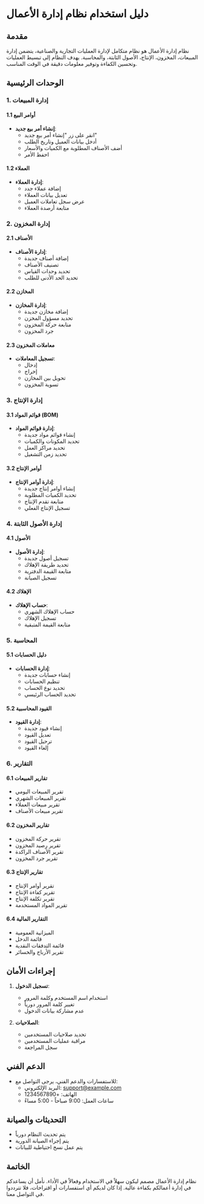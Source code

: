 # دليل استخدام نظام إدارة الأعمال

## مقدمة
نظام إدارة الأعمال هو نظام متكامل لإدارة العمليات التجارية والصناعية، يتضمن إدارة المبيعات، المخزون، الإنتاج، الأصول الثابتة، والمحاسبة. يهدف النظام إلى تبسيط العمليات وتحسين الكفاءة وتوفير معلومات دقيقة في الوقت المناسب.

## الوحدات الرئيسية

### 1. إدارة المبيعات
#### 1.1 أوامر البيع
- **إنشاء أمر بيع جديد**: 
  - انقر على زر "إنشاء أمر بيع جديد"
  - أدخل بيانات العميل وتاريخ الطلب
  - أضف الأصناف المطلوبة مع الكميات والأسعار
  - احفظ الأمر

#### 1.2 العملاء
- **إدارة العملاء**:
  - إضافة عملاء جدد
  - تعديل بيانات العملاء
  - عرض سجل تعاملات العميل
  - متابعة أرصدة العملاء

### 2. إدارة المخزون
#### 2.1 الأصناف
- **إدارة الأصناف**:
  - إضافة أصناف جديدة
  - تصنيف الأصناف
  - تحديد وحدات القياس
  - تحديد الحد الأدنى للطلب

#### 2.2 المخازن
- **إدارة المخازن**:
  - إضافة مخازن جديدة
  - تحديد مسؤول المخزن
  - متابعة حركة المخزون
  - جرد المخزون

#### 2.3 معاملات المخزون
- **تسجيل المعاملات**:
  - إدخال
  - إخراج
  - تحويل بين المخازن
  - تسوية المخزون

### 3. إدارة الإنتاج
#### 3.1 قوائم المواد (BOM)
- **إدارة قوائم المواد**:
  - إنشاء قوائم مواد جديدة
  - تحديد المكونات والكميات
  - تحديد مراكز العمل
  - تحديد زمن التشغيل

#### 3.2 أوامر الإنتاج
- **إدارة أوامر الإنتاج**:
  - إنشاء أوامر إنتاج جديدة
  - تحديد الكميات المطلوبة
  - متابعة تقدم الإنتاج
  - تسجيل الإنتاج الفعلي

### 4. إدارة الأصول الثابتة
#### 4.1 الأصول
- **إدارة الأصول**:
  - تسجيل أصول جديدة
  - تحديد طريقة الإهلاك
  - متابعة القيمة الدفترية
  - تسجيل الصيانة

#### 4.2 الإهلاك
- **حساب الإهلاك**:
  - حساب الإهلاك الشهري
  - تسجيل الإهلاك
  - متابعة القيمة المتبقية

### 5. المحاسبة
#### 5.1 دليل الحسابات
- **إدارة الحسابات**:
  - إنشاء حسابات جديدة
  - تنظيم الحسابات
  - تحديد نوع الحساب
  - تحديد الحساب الرئيسي

#### 5.2 القيود المحاسبية
- **إدارة القيود**:
  - إنشاء قيود جديدة
  - تعديل القيود
  - ترحيل القيود
  - إلغاء القيود

### 6. التقارير
#### 6.1 تقارير المبيعات
- تقرير المبيعات اليومي
- تقرير المبيعات الشهري
- تقرير مبيعات العملاء
- تقرير مبيعات الأصناف

#### 6.2 تقارير المخزون
- تقرير حركة المخزون
- تقرير رصيد المخزون
- تقرير الأصناف الراكدة
- تقرير جرد المخزون

#### 6.3 تقارير الإنتاج
- تقرير أوامر الإنتاج
- تقرير كفاءة الإنتاج
- تقرير تكلفة الإنتاج
- تقرير المواد المستخدمة

#### 6.4 التقارير المالية
- الميزانية العمومية
- قائمة الدخل
- قائمة التدفقات النقدية
- تقرير الأرباح والخسائر

## إجراءات الأمان
1. **تسجيل الدخول**:
   - استخدام اسم المستخدم وكلمة المرور
   - تغيير كلمة المرور دورياً
   - عدم مشاركة بيانات الدخول

2. **الصلاحيات**:
   - تحديد صلاحيات المستخدمين
   - مراقبة عمليات المستخدمين
   - سجل المراجعة

## الدعم الفني
- للاستفسارات والدعم الفني، يرجى التواصل مع:
  - البريد الإلكتروني: support@example.com
  - الهاتف: +1234567890
  - ساعات العمل: 9:00 صباحاً - 5:00 مساءً

## التحديثات والصيانة
- يتم تحديث النظام دورياً
- يتم إجراء الصيانة الدورية
- يتم عمل نسخ احتياطية للبيانات

## الخاتمة
نظام إدارة الأعمال مصمم ليكون سهلاً في الاستخدام وفعالاً في الأداء. نأمل أن يساعدكم في إدارة أعمالكم بكفاءة عالية. إذا كان لديكم أي استفسارات أو اقتراحات، فلا تترددوا في التواصل معنا. 